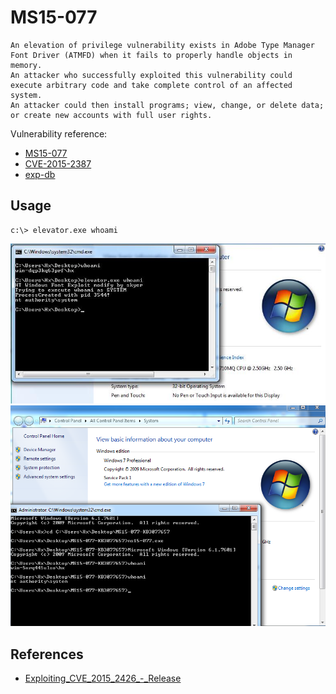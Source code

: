 # MS15-077  

```
An elevation of privilege vulnerability exists in Adobe Type Manager Font Driver (ATMFD) when it fails to properly handle objects in memory.
An attacker who successfully exploited this vulnerability could execute arbitrary code and take complete control of an affected system. 
An attacker could then install programs; view, change, or delete data; or create new accounts with full user rights.
```

Vulnerability reference:
 * [MS15-077](https://technet.microsoft.com/zh-cn/library/security/MS15-077)  
 * [CVE-2015-2387](http://www.cve.mitre.org/cgi-bin/cvename.cgi?name=cve-2015-2387)
 * [exp-db](https://www.exploit-db.com/exploits/37098/)  

## Usage
```
c:\> elevator.exe whoami
```
![win7](win7.jpg)
![win7-x64](win7-x64.png)  

## References
- [Exploiting_CVE_2015_2426_-_Release](https://www.google.com.hk/url?sa=t&rct=j&q=&esrc=s&source=web&cd=10&cad=rja&uact=8&ved=0ahUKEwjwupmJxrDUAhUG5mMKHcZpBw8QFghkMAk&url=https%3A%2F%2Fwww.nccgroup.trust%2Fglobalassets%2Four-research%2Fuk%2Fwhitepapers%2F2015%2F09%2F2015-08-28_-_ncc_group_-_exploiting_cve_2015_2426_-_release.pdf&usg=AFQjCNGE4OcY0-mI_8hcki768ZMYmsXTtQ)
